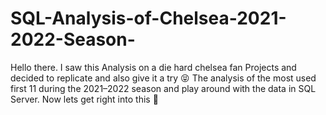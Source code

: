 # SQL-Analysis-of-Chelsea-2021-2022-Season-

Hello there. I saw this Analysis on a die hard chelsea fan Projects and decided to replicate and also give it a try :stuck_out_tongue_closed_eyes: The analysis of the  most used first 11 during the 2021–2022 season and play around with the data in SQL Server. Now lets get right into this :hand_over_mouth:

